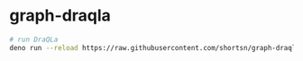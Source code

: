 # graph-draqla

```bash
# run DraQLa
deno run --reload https://raw.githubusercontent.com/shortsn/graph-draqla/main/draQLa.ts
```

